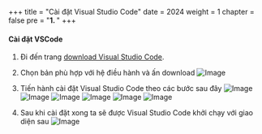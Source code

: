 +++
title = "Cài đặt Visual Studio Code"
date = 2024
weight = 1
chapter = false
pre = "<b>1. </b>"
+++

#### Cài đặt VSCode

1. Đi đến trang [download Visual Studio Code](https://code.visualstudio.com/download).
   
2. Chọn bản phù hợp với hệ điều hành và ấn download
![Image](/Workshop-2/images/1/vsc-download.png)

3. Tiến hành cài đặt Visual Studio Code theo các bước sau đây
![Image](/Workshop-2/images/1/3-1.png)
![Image](/Workshop-2/images/1/3-2.png)
![Image](/Workshop-2/images/1/3-3.png)
![Image](/Workshop-2/images/1/3-4.png)
![Image](/Workshop-2/images/1/3-5.png)
![Image](/Workshop-2/images/1/3-6.png)

1. Sau khi cài đặt xong ta sẽ được Visual Studio Code khởi chạy với giao diện sau
![Image](/Workshop-2/images/1/4.png)